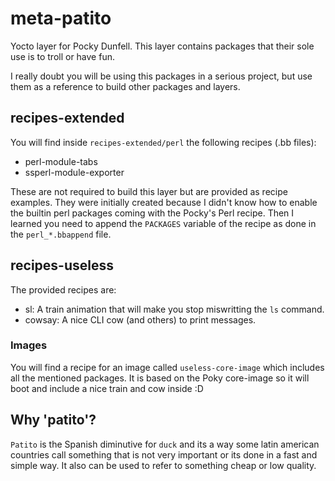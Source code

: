 # meta-patito

Yocto layer for Pocky Dunfell. This layer contains packages that their sole use
is to troll or have fun.

I really doubt you will be using this packages in a serious project, but use
them as a reference to build other packages and layers.


## recipes-extended

You will find inside `recipes-extended/perl` the following recipes (.bb files):

* perl-module-tabs
* ssperl-module-exporter

These are not required to build this layer but are provided as recipe examples.
They were initially created because I didn't know how to enable the builtin
perl packages coming with the Pocky's Perl recipe. Then I learned you need to
append the `PACKAGES` variable of the recipe as done in the `perl_*.bbappend`
file.

## recipes-useless

The provided recipes are:

* sl: A train animation that will make you stop miswritting the `ls` command.
* cowsay: A nice CLI cow (and others) to print messages.

### Images

You will find a recipe for an image called `useless-core-image` which includes
all the mentioned packages. It is based on the Poky core-image so it will boot
and include a nice train and cow inside :D

## Why 'patito'?

`Patito` is the Spanish diminutive for `duck` and its a way some latin american
countries call something that is not very important or its done in a fast and
simple way. It also can be used to refer to something cheap or low quality.

